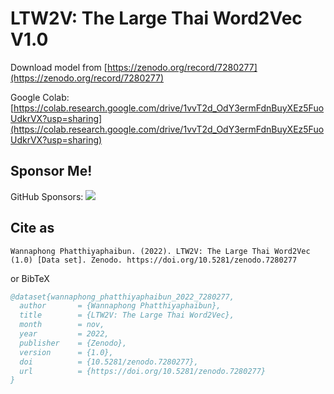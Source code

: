 # LTW2V: The Large Thai Word2Vec V1.0

Download model from [https://zenodo.org/record/7280277](https://zenodo.org/record/7280277)

Google Colab: [https://colab.research.google.com/drive/1vvT2d_OdY3ermFdnBuyXEz5FuoUdkrVX?usp=sharing](https://colab.research.google.com/drive/1vvT2d_OdY3ermFdnBuyXEz5FuoUdkrVX?usp=sharing)

## Sponsor Me!
GitHub Sponsors: [![](https://img.shields.io/static/v1?label=Sponsor&message=%E2%9D%A4&logo=GitHub&link=https://github.com/sponsors/wannaphong/)](https://github.com/sponsors/wannaphong/)

## Cite as

```
Wannaphong Phatthiyaphaibun. (2022). LTW2V: The Large Thai Word2Vec (1.0) [Data set]. Zenodo. https://doi.org/10.5281/zenodo.7280277
```

or BibTeX

```bib
@dataset{wannaphong_phatthiyaphaibun_2022_7280277,
  author       = {Wannaphong Phatthiyaphaibun},
  title        = {LTW2V: The Large Thai Word2Vec},
  month        = nov,
  year         = 2022,
  publisher    = {Zenodo},
  version      = {1.0},
  doi          = {10.5281/zenodo.7280277},
  url          = {https://doi.org/10.5281/zenodo.7280277}
}
```